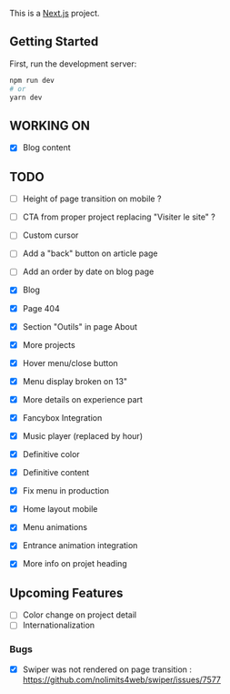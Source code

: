 This is a [Next.js](https://nextjs.org) project.

## Getting Started

First, run the development server:

```bash
npm run dev
# or
yarn dev
```
## WORKING ON
- [x] Blog content

## TODO
- [ ] Height of page transition on mobile ?
- [ ] CTA from proper project replacing "Visiter le site" ?
- [ ] Custom cursor
- [ ] Add a "back" button on article page
- [ ] Add an order by date on blog page

- [x] Blog
- [x] Page 404
- [x] Section "Outils" in page About
- [x] More projects
- [x] Hover menu/close button
- [x] Menu display broken on 13"
- [x] More details on experience part
- [x] Fancybox Integration
- [x] Music player (replaced by hour)
- [x] Definitive color
- [x] Definitive content
- [x] Fix menu in production
- [x] Home layout mobile
- [x] Menu animations
- [x] Entrance animation integration
- [x] More info on projet heading

## Upcoming Features

- [ ] Color change on project detail
- [ ] Internationalization
    
### Bugs
- [x] Swiper was not rendered on page transition : https://github.com/nolimits4web/swiper/issues/7577

